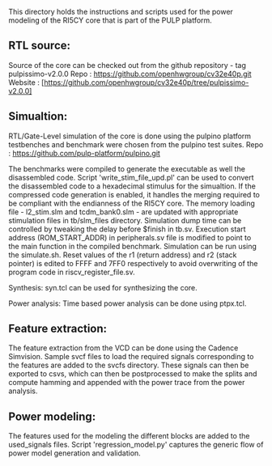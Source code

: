 This directory holds the instructions and scripts used for the power modeling of the RI5CY core that is part of the PULP platform.

RTL source:
----------
Source of the core can be checked out from the github repository - tag pulpissimo-v2.0.0
Repo : https://github.com/openhwgroup/cv32e40p.git
Website : [https://github.com/openhwgroup/cv32e40p/tree/pulpissimo-v2.0.0]

Simualtion:
----------
RTL/Gate-Level simulation of the core is done using the pulpino platform testbenches and benchmark were chosen from the pulpino test suites.
Repo : https://github.com/pulp-platform/pulpino.git

The benchmarks were compiled to generate the executable as well the disassembled code. Script 'write_stim_file_upd.pl' can be used to convert the disassembled code to a hexadecimal stimulus for the simualtion. If the compressed code generation is enabled, it handles the merging required to be compliant with the endianness of the RI5CY core.
The memory loading file - l2_stim.slm and tcdm_bank0.slm - are updated with appropriate stimulation files  in tb/slm_files directory. Simulation dump time can be controlled by tweaking the delay before $finish in tb.sv. Execution start address (ROM_START_ADDR) in peripherals.sv file is modified to point to the main function in the compiled benchmark. Simulation can be run using the simulate.sh.
Reset values of the r1 (return address) and r2 (stack pointer) is edited to FFFF and 7FF0 respectively to avoid overwriting of the program code in riscv_register_file.sv.

Synthesis: syn.tcl can be used for synthesizing the core. 

Power analysis: Time based power analysis can be done using ptpx.tcl.

Feature extraction:
------------------
The feature extraction from the VCD can be done using the Cadence Simvision. Sample svcf files to load the required signals corresponding to the features are added to the svcfs directory. These signals can then be exported to csvs, which can then be postprocessed to make the splits and compute hamming and appended with the power trace from the power analysis. 

Power modeling:
--------------
The features used for the modeling the different blocks are added to the used_signals files. Script 'regression_model.py' captures the generic flow of power model generation and validation. 
